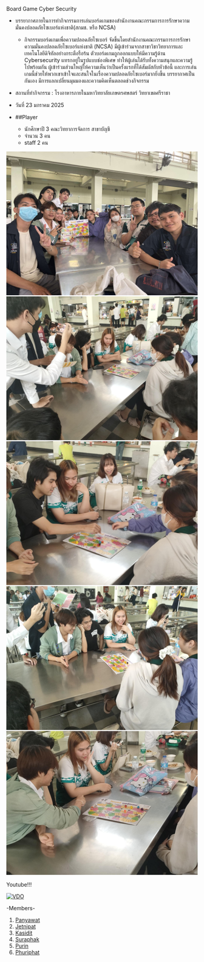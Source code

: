 Board Game Cyber Security

- บรรยากาศภายในการทำกิจกรรมการเล่นบอร์ดเกมของสำนักงานคณะกรรมการการรักษาความมั่นคงปลอดภัยไซเบอร์แห่งชาติ(สกมช. หรือ NCSA)
   - กิจกรรมบอร์ดเกมเพื่อความปลอดภัยไซเบอร์ จัดขึ้นโดยสำนักงานคณะกรรมการการรักษาความมั่นคงปลอดภัยไซเบอร์แห่งชาติ (NCSA) มีผู้เข้าร่วมจากสาขาวิชาวิทยาการและเทคโนโลยีดิจิทัลอย่างกระตือรือร้น ตัวบอร์ดเกมถูกออกแบบให้มีความรู้ด้าน Cybersecurity แทรกอยู่ในรูปแบบช่องพิเศษ ทำให้ผู้เล่นได้รับทั้งความสนุกและความรู้ไปพร้อมกัน ผู้เข้าร่วมส่วนใหญ่ให้ความเห็นว่าเป็นครั้งแรกที่ได้สัมผัสกับหัวข้อนี้ และการเล่นเกมนี้ช่วยให้พวกเขาเข้าใจและสนใจในเรื่องความปลอดภัยไซเบอร์มากยิ่งขึ้น บรรยากาศเป็นกันเอง มีการแลกเปลี่ยนมุมมองและความคิดเห็นตลอดช่วงกิจกรรม

- สถานที่ทำกิจกรรม : โรงอาหารภายในมหาวิทยาลัยเกษตรศษสตร์ วิทยาเขตศรีราชา
- วันที่ 23 มกราคม 2025
- ##Player
   - นักศึกษาปี 3 คณะวิทยาการจัดการ สาขาบัญชี
   - จำนวน 3 คน
   - staff 2 คน

![Alt text](images/473775820_1397895904514893_4157718312800069204_n.jpg)
![Alt text](images/474144087_2428554000820045_6923349640786584706_n.jpg)
![Alt text](images/474159799_3559840150986895_8582185705042619585_n.jpg)
![Alt text](images/474181717_961963442059040_6448390272030181746_n.jpg)
![Alt text](images/474451358_992065772845942_3453333880804250042_n.jpg)

Youtube!!!

[![VDO](https://img.youtube.com/vi/0B2iD-YyFcw/0.jpg)](https://www.youtube.com/watch?v=0B2iD-YyFcw)

-Members-

1. [Panyawat](https://top123321.github.io/boardgame)
2. [Jetnipat](https://JetnipatMark.github.io/boardgame)
3. [Kasidit](https://kasidit1647.github.io/boardgame)
4. [Suraphak](https://titigerherb.github.io/boardgame)
5. [Purin](https://phaipy.github.io/boardgame)
6. [Phuriphat](https://prxsss.github.io/boardgame)
